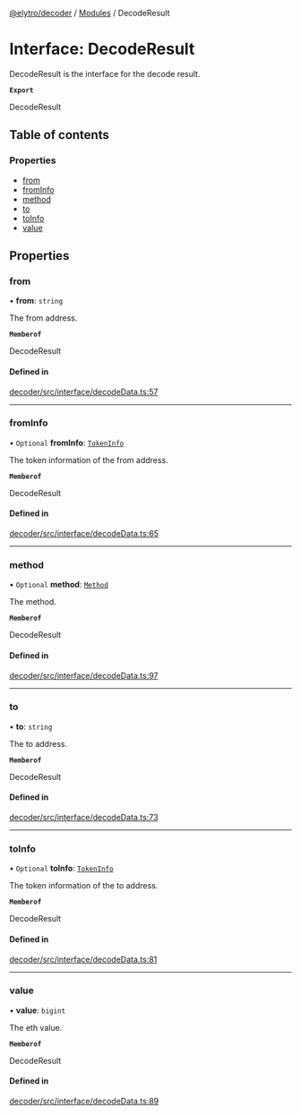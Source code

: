 [@elytro/decoder](../README.md) / [Modules](../modules.md) / DecodeResult

# Interface: DecodeResult

DecodeResult is the interface for the decode result.

**`Export`**

DecodeResult

## Table of contents

### Properties

- [from](DecodeResult.md#from)
- [fromInfo](DecodeResult.md#frominfo)
- [method](DecodeResult.md#method)
- [to](DecodeResult.md#to)
- [toInfo](DecodeResult.md#toinfo)
- [value](DecodeResult.md#value)

## Properties

### from

• **from**: `string`

The from address.

**`Memberof`**

DecodeResult

#### Defined in

[decoder/src/interface/decodeData.ts:57](https://github.com/jayden-sudo/elytro-wallet-lib/blob/179e9ead428fdbe246d2e7c57356d8786d712066/packages/decoder/src/interface/decodeData.ts#L57)

___

### fromInfo

• `Optional` **fromInfo**: [`TokenInfo`](TokenInfo.md)

The token information of the from address.

**`Memberof`**

DecodeResult

#### Defined in

[decoder/src/interface/decodeData.ts:65](https://github.com/jayden-sudo/elytro-wallet-lib/blob/179e9ead428fdbe246d2e7c57356d8786d712066/packages/decoder/src/interface/decodeData.ts#L65)

___

### method

• `Optional` **method**: [`Method`](Method.md)

The method.

**`Memberof`**

DecodeResult

#### Defined in

[decoder/src/interface/decodeData.ts:97](https://github.com/jayden-sudo/elytro-wallet-lib/blob/179e9ead428fdbe246d2e7c57356d8786d712066/packages/decoder/src/interface/decodeData.ts#L97)

___

### to

• **to**: `string`

The to address.

**`Memberof`**

DecodeResult

#### Defined in

[decoder/src/interface/decodeData.ts:73](https://github.com/jayden-sudo/elytro-wallet-lib/blob/179e9ead428fdbe246d2e7c57356d8786d712066/packages/decoder/src/interface/decodeData.ts#L73)

___

### toInfo

• `Optional` **toInfo**: [`TokenInfo`](TokenInfo.md)

The token information of the to address.

**`Memberof`**

DecodeResult

#### Defined in

[decoder/src/interface/decodeData.ts:81](https://github.com/jayden-sudo/elytro-wallet-lib/blob/179e9ead428fdbe246d2e7c57356d8786d712066/packages/decoder/src/interface/decodeData.ts#L81)

___

### value

• **value**: `bigint`

The eth value.

**`Memberof`**

DecodeResult

#### Defined in

[decoder/src/interface/decodeData.ts:89](https://github.com/jayden-sudo/elytro-wallet-lib/blob/179e9ead428fdbe246d2e7c57356d8786d712066/packages/decoder/src/interface/decodeData.ts#L89)
